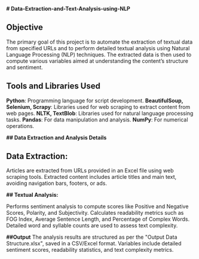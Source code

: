 **# Data-Extraction-and-Text-Analysis-using-NLP**
## Objective
The primary goal of this project is to automate the extraction of textual data from specified URLs and to perform detailed textual analysis using Natural Language Processing (NLP) techniques. The extracted data is then used to compute various variables aimed at understanding the content’s structure and sentiment.
## Tools and Libraries Used
**Python**: Programming language for script development.
**BeautifulSoup, Selenium, Scrapy**: Libraries used for web scraping to extract content from web pages.
**NLTK, TextBlob**: Libraries used for natural language processing tasks.
**Pandas**: For data manipulation and analysis.
**NumPy**: For numerical operations.

**## Data Extraction and Analysis Details**
## Data Extraction:

Articles are extracted from URLs provided in an Excel file using web scraping tools.
Extracted content includes article titles and main text, avoiding navigation bars, footers, or ads.

**## Textual Analysis:**

Performs sentiment analysis to compute scores like Positive and Negative Scores, Polarity, and Subjectivity.
Calculates readability metrics such as FOG Index, Average Sentence Length, and Percentage of Complex Words.
Detailed word and syllable counts are used to assess text complexity.

**##Output**
The analysis results are structured as per the "Output Data Structure.xlsx", saved in a CSV/Excel format.
Variables include detailed sentiment scores, readability statistics, and text complexity metrics.
